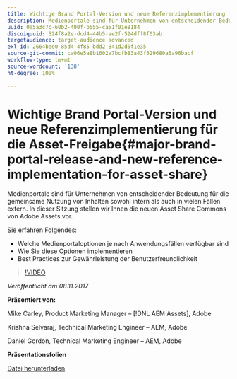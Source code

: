 ```yaml
---
title: Wichtige Brand Portal-Version und neue Referenzimplementierung für die Asset-Freigabe
description: Medienportale sind für Unternehmen von entscheidender Bedeutung für die gemeinsame Nutzung von Inhalten sowohl intern als auch in vielen Fällen extern. In dieser Sitzung stellen wir Ihnen die neuen Asset Share Commons von Adobe Assets vor.
uuid: 0a5a3c7c-60b2-400f-b555-ca51f01e8184
discoiquuid: 524f8a2e-dcd4-44b5-ae2f-524dff8f03ab
targetaudience: target-audience advanced
exl-id: 2664bee0-85d4-4f85-bdd2-841d2d5f1e35
source-git-commit: ca06e5a8b1602a7bcfb83a43f529680a5a96bacf
workflow-type: tm+mt
source-wordcount: '138'
ht-degree: 100%

---
```


# Wichtige Brand Portal-Version und neue Referenzimplementierung für die Asset-Freigabe{#major-brand-portal-release-and-new-reference-implementation-for-asset-share}

Medienportale sind für Unternehmen von entscheidender Bedeutung für die gemeinsame Nutzung von Inhalten sowohl intern als auch in vielen Fällen extern. In dieser Sitzung stellen wir Ihnen die neuen Asset Share Commons von Adobe Assets vor.

Sie erfahren Folgendes:

* Welche Medienportaloptionen je nach Anwendungsfällen verfügbar sind
* Wie Sie diese Optionen implementieren
* Best Practices zur Gewährleistung der Benutzerfreundlichkeit

>[!VIDEO](https://video.tv.adobe.com/v/20730/?quality=9)

*Veröffentlicht am 08.11.2017*

**Präsentiert von:**

Mike Carley, Product Marketing Manager – [!DNL AEM Assets], Adobe

Krishna Selvaraj, Technical Marketing Engineer – AEM, Adobe

Daniel Gordon, Technical Marketing Engineer – AEM, Adobe

**Präsentationsfolien**

[Datei herunterladen](assets/gems+bp-asset+share+nov+8+17+.pdf)
<!--
[Get back to the Overview](https://helpx.adobe.com/experience-manager/kt/eseminars/gems/aem-index.html)
-->
